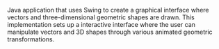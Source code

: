 Java application that uses Swing to create a graphical interface where vectors and 
three-dimensional geometric shapes are drawn.
This implementation sets up a interactive interface where the user can manipulate 
vectors and 3D shapes through various animated geometric transformations.
